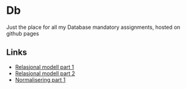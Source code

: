 # Db

Just the place for all my Database mandatory assignments, hosted on github pages


## Links

- [Relasjonal modell part 1](https://jesper-hustad.github.io/Db//Relasjonmodell/relasjonsmodellen.html)
- [Relasjonal modell part 2](https://jesper-hustad.github.io/Db//RelasjonQuery/RelasjonQuery.html)
- [Normalisering part 1](https://jesper-hustad.github.io/Db/Normalisering/normalisering.html)

